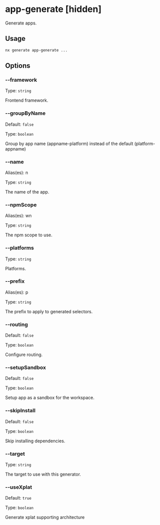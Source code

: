 # app-generate [hidden]

Generate apps.

## Usage

```bash
nx generate app-generate ...

```

## Options

### --framework

Type: `string`

Frontend framework.

### --groupByName

Default: `false`

Type: `boolean`

Group by app name (appname-platform) instead of the default (platform-appname)

### --name

Alias(es): n

Type: `string`

The name of the app.

### --npmScope

Alias(es): wn

Type: `string`

The npm scope to use.

### --platforms

Type: `string`

Platforms.

### --prefix

Alias(es): p

Type: `string`

The prefix to apply to generated selectors.

### --routing

Default: `false`

Type: `boolean`

Configure routing.

### --setupSandbox

Default: `false`

Type: `boolean`

Setup app as a sandbox for the workspace.

### --skipInstall

Default: `false`

Type: `boolean`

Skip installing dependencies.

### --target

Type: `string`

The target to use with this generator.

### --useXplat

Default: `true`

Type: `boolean`

Generate xplat supporting architecture
